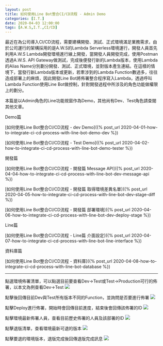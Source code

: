 ```yaml
---
layout: post
title: 如何使用Line Bot整合CI/CD流程 - Admin Demo
categories: [I.T.]
date: 2020-04-03 12:00:00
tags: [A.W.S,I.T.,CI/CD]
---
```

最近在為公司導入CI/CD流程，需要建構開發、測試、正式環境滿足業務需求，由於公司運行的架構採用的是A.W.S的Lambda Serverless環境運行，開發人員首先利用A.W.S Lambda開發環境進行線上開發，當開發人員開發完成，使用Postman透過A.W.S. API Gateway做測試，完成後便發行新的Lambda版本，使用Lambda的Alias Name分別劃分開發、測試、正式環境，並對版本產生連結。在這樣的情境下，當發行新Lambda版本或更新，若牽涉到的Lambda Function數過多，往往造成部署上的麻煩，因此開發Line Bot將佈署整合程序寫入Lambda，透過呼叫Lambda Function使用Line Bot做控制，針對開發過程中所涉及的角色功能做權限上的劃分。

本篇是以Admin角色的Line功能視窗作為Demo，其他尚有Dev、Test角色請查閱其他文章。

<!--more-->

Demo篇

[如何使用Line Bot整合CI/CD流程 - dev Demo]({% post_url 2020-04-01-how-to-integrate-ci-cd-process-with-line-bot-demo-dev %})

[如何使用Line Bot整合CI/CD流程 - Test Demo]({% post_url 2020-04-02-how-to-integrate-ci-cd-process-with-line-bot-demo-tester %})

開發篇

[如何使用Line Bot整合CI/CD流程 - 開發篇 Message API]({% post_url 2020-04-04-how-to-integrate-ci-cd-process-with-line-bot-dev-message-api %})

[如何使用Line Bot整合CI/CD流程 - 開發篇 取得環境差異名單]({% post_url 2020-04-05-how-to-integrate-ci-cd-process-with-line-bot-dev-stage-diff %})

[如何使用Line Bot整合CI/CD流程 - 開發篇 部署環境]({% post_url 2020-04-06-how-to-integrate-ci-cd-process-with-line-bot-dev-deploy-stage %})

Line篇

[如何使用Line Bot整合CI/CD流程 - Line篇 介面設定]({% post_url 2020-04-07-how-to-integrate-ci-cd-process-with-line-bot-line-interface %})

資料庫篇

[如何使用Line Bot整合CI/CD流程 - 資料庫]({% post_url 2020-04-08-how-to-integrate-ci-cd-process-with-line-bot-database %})

<hr>

點選環境佈署清單，可以點選目前要查看Dev->Test或Test->Production可行的佈署，以本文為例查看Dev->Test
![](/assets/2020-04-03-how-to-integrate-ci-cd-process-with-line-bot-demo-admin/1-1-Admin-env-deploy-list.jpg)

點擊後回傳目前Dev與Test所有版本不同的Function，並詢問是否要進行佈署
![](/assets/2020-04-03-how-to-integrate-ci-cd-process-with-line-bot-demo-admin/1-2-Admin-deploy-dev-confirm.jpg)

點擊Deploy進行佈署，開始時會回傳目前進度，結束後會回傳該佈署的ID
![](/assets/2020-04-03-how-to-integrate-ci-cd-process-with-line-bot-demo-admin/1-3-Admin-Deploy-Done.jpg)

點擊環境最新佈署人員，查看目前歷史佈署的人員及該部署的ID
![](/assets/2020-04-03-how-to-integrate-ci-cd-process-with-line-bot-demo-admin/1-4-Admin-Deploy-History.jpg)

點擊退版清單，查看環境最新可退的版本
![](/assets/2020-04-03-how-to-integrate-ci-cd-process-with-line-bot-demo-admin/1-5-Admin-RollBack-List.jpg)

點擊要退的環境版本，退版完成後回傳退版完成訊息
![](/assets/2020-04-03-how-to-integrate-ci-cd-process-with-line-bot-demo-admin/1-6-Admin-RollBack-Done.jpg)
